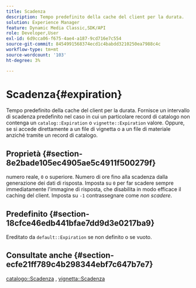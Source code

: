 ```yaml
---
title: Scadenza
description: Tempo predefinito della cache del client per la durata.
solution: Experience Manager
feature: Dynamic Media Classic,SDK/API
role: Developer,User
exl-id: 6d9cca06-f675-4ae4-a187-9cd716e7c554
source-git-commit: 8454991568374ecd1c4babdd3210250ea7988c4c
workflow-type: tm+mt
source-wordcount: '103'
ht-degree: 3%

---
```


# Scadenza{#expiration}

Tempo predefinito della cache del client per la durata. Fornisce un intervallo di scadenza predefinito nel caso in cui un particolare record di catalogo non contenga un `catalog::Expiration` o `vignette::Expiration` valore. Oppure, se si accede direttamente a un file di vignetta o a un file di materiale anziché tramite un record di catalogo.

## Proprietà {#section-8e2bade105ec4905ae5c4911f500279f}

numero reale, `0` o superiore. Numero di ore fino alla scadenza dalla generazione dei dati di risposta. Imposta su `0` per far scadere sempre immediatamente l&#39;immagine di risposta, che disabilita in modo efficace il caching del client. Imposta su `-1` contrassegnare come *non scadere*.

## Predefinito {#section-18cfce46edb441bfae7dd9d3e0217ba9}

Ereditato da `default::Expiration` se non definito o se vuoto.

## Consultate anche {#section-ecfe21ff789c4b298344ebf7c647b7e7}

[catalogo::Scadenza](../../../../../ir-api/material-cat/image-rendering-api-ref/c-ir-material-catalog/c-ir-material-data-reference/r-ir-expiration-dataref.md#reference-5e93943abff54c93bf85aae3b911a3ce) , [vignetta::Scadenza](../../../../../ir-api/material-cat/image-rendering-api-ref/c-ir-material-catalog/c-ir-vignette-map-reference/r-ir-expiration-vignette.md#reference-df80829da93e4c0ab3f97a1792d9c74c)

